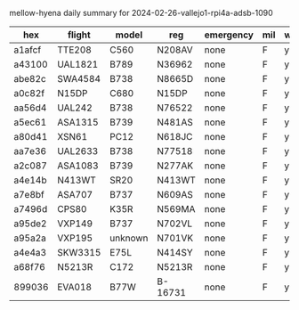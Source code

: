 mellow-hyena daily summary for 2024-02-26-vallejo1-rpi4a-adsb-1090

|hex|flight|model|reg|emergency|mil|weirdo|
|--|--|--|--|--|--|--|
|a1afcf|TTE208|C560|N208AV|none|F|yyy|
|a43100|UAL1821|B789|N36962|none|F|yyy|
|abe82c|SWA4584|B738|N8665D|none|F|yyy|
|a0c82f|N15DP|C680|N15DP|none|F|yyy|
|aa56d4|UAL242|B738|N76522|none|F|yyy|
|a5ec61|ASA1315|B739|N481AS|none|F|yyy|
|a80d41|XSN61|PC12|N618JC|none|F|yyy|
|aa7e36|UAL2633|B738|N77518|none|F|yyy|
|a2c087|ASA1083|B739|N277AK|none|F|yyy|
|a4e14b|N413WT|SR20|N413WT|none|F|yyy|
|a7e8bf|ASA707|B737|N609AS|none|F|yyy|
|a7496d|CPS80|K35R|N569MA|none|F|yyy|
|a95de2|VXP149|B737|N702VL|none|F|yyy|
|a95a2a|VXP195|unknown|N701VK|none|F|yyy|
|a4e4a3|SKW3315|E75L|N414SY|none|F|yyy|
|a68f76|N5213R|C172|N5213R|none|F|yyy|
|899036|EVA018|B77W|B-16731|none|F|yyy|
